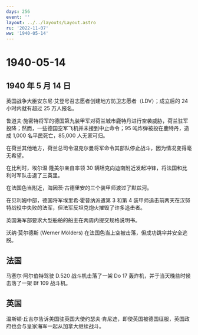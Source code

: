 ```yaml
---
days: 256
event: ''
layout: ../../layouts/Layout.astro
ru: '2022-11-07'
ww: '1940-05-14'
---
```


# 1940-05-14

## 1940 年 5 月 14 日

英国战争大臣安东尼·艾登号召志愿者创建地方防卫志愿者（LDV）；成立后的 24
小时内就有超过 25 万人报名。

鲁道夫·施密特将军的德国第九装甲军对荷兰城市鹿特丹进行空袭威胁，荷兰驻军投降；然而，一些德国空军飞机并未接到中止命令；95
吨炸弹被投在鹿特丹，造成 1,000 名平民死亡，85,000 人无家可归。

在荷兰其他地方，荷兰总司令温克尔曼将军命令其部队停止战斗，因为情况变得毫无希望。

在比利时，埃尔温·隆美尔亲自率领 30
辆坦克向迪南附近发起冲锋，将法国和比利时军队击退了三英里。

在法国色当附近，海因茨·古德里安的三个装甲师渡过了默兹河。

在贝利姆中部，德国将军埃里希·霍普纳派遣第 3 和第 4
装甲师追击前两天在汉努特战役中失败的法军，但法军反坦克炮火摧毁了许多追击者。

英国海军部要求大型船舶的船主在两周内提交规格说明书。

沃纳·莫尔德斯 (Werner Mölders)
在法国色当上空被击落，但成功跳伞并安全逃脱。

## 法国

马塞尔·阿尔伯特驾驶 D.520 战斗机击落了一架 Do 17
轰炸机，并于当天晚些时候击落了一架 Bf 109 战斗机。

## 英国

温斯顿·丘吉尔告诉美国驻英国大使约瑟夫·肯尼迪，即使英国被德国征服，英国政府也会与皇家海军一起从加拿大继续战斗。